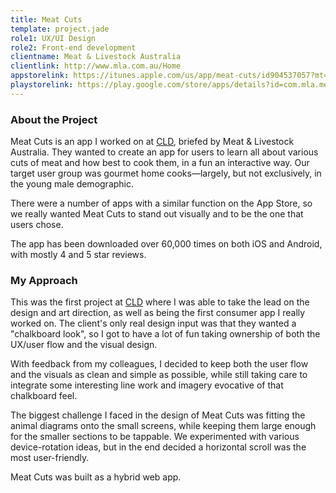 ```yaml
---
title: Meat Cuts
template: project.jade
role1: UX/UI Design
role2: Front-end development
clientname: Meat & Livestock Australia
clientlink: http://www.mla.com.au/Home
appstorelink: https://itunes.apple.com/us/app/meat-cuts/id904537057?mt=8
playstorelink: https://play.google.com/store/apps/details?id=com.mla.meatcuts&hl=en
---
```


<div class="col-xs-12 col-sm-6 block-bot-md">
  <h3>About the Project</h3>
  <p>Meat Cuts is an app I worked on at <a href="http://creativelicencedigital.com/" target="_blank" class="underlined">CLD</a>, briefed by Meat &amp; Livestock Australia. They wanted to create an app for users to learn all about various cuts of meat and how best to cook them, in a fun an interactive way. Our target user group was gourmet home cooks&mdash;largely, but not exclusively, in the young male demographic.</p>
  <p>There were a number of apps with a similar function on the App Store, so we really wanted Meat Cuts to stand out visually and to be the one that users chose.</p>
  <p>The app has been downloaded over 60,000 times on both iOS and Android, with mostly 4 and 5 star reviews.</p>
</div>

<div class="col-xs-12 col-sm-6 block-bot-md">
  <h3>My Approach</h3>
  <p>This was the first project at <a href="http://creativelicencedigital.com/" target="_blank" class="underlined">CLD</a> where I was able to take the lead on the design and art direction, as well as being the first consumer app I really worked on. The client's only real design input was that they wanted a "chalkboard look", so I got to have a lot of fun taking ownership of both the UX/user flow and the visual design.</p>
  <p>With feedback from my colleagues, I decided to keep both the user flow and the visuals as clean and simple as possible, while still taking care to integrate some interesting line work and imagery evocative of that chalkboard feel.</p>
  <p>The biggest challenge I faced in the design of Meat Cuts was fitting the animal diagrams onto the small screens, while keeping them large enough for the smaller sections to be tappable. We experimented with various device-rotation ideas, but in the end decided a horizontal scroll was the most user-friendly.</p>
  <p>Meat Cuts was built as a hybrid web app.</p>
</div>